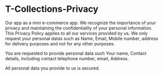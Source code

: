 # T-Collections-Privacy


Our app as a mini e-commerce app. We recognize the importance of your privacy and maintaining the confidentiality of your personal information. This Privacy Policy applies to all our services provided by us. We only request your personal datas such as Name, Email, Mobile number, address for delivery purposes and not for any other purposes.

You are requested to provide personal data such Your name, Contact details, including contact telephone number, email, Address.

All personal data you provide to us is secured.
